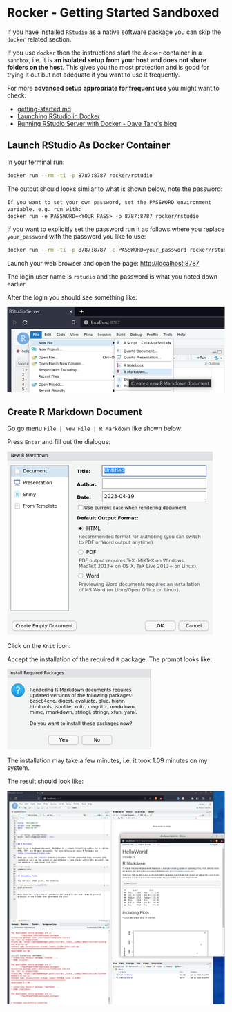 # Rocker - Getting Started Sandboxed

If you have installed `RStudio` as a native software package you can skip the `docker` related section.

If you use `docker` then the instructions start the `docker` container in a `sandbox`, i.e. it is
**an isolated setup from your host and does not share folders on the host**. This gives you the most protection
and is good for trying it out but not adequate if you want to use it frequently.

For more **advanced setup appropriate for frequent use** you might want to check:

- [getting-started.md](../getting-started.md)
- [Launching RStudio in Docker](https://jsta.github.io/r-docker-tutorial/02-Launching-Docker.html)
- [Running RStudio Server with Docker - Dave Tang's blog](https://davetang.org/muse/2021/04/24/running-rstudio-server-with-docker/)

## Launch RStudio As Docker Container

In your terminal run:

```bash
docker run --rm -ti -p 8787:8787 rocker/rstudio
```

The output should looks similar to what is shown below, note the password:

```ansi
If you want to set your own password, set the PASSWORD environment variable. e.g. run with:
docker run -e PASSWORD=<YOUR_PASS> -p 8787:8787 rocker/rstudio
```

If you want to explicitly set the password run it as follows where you replace `your_password`
with the password you like to use:

```bash
docker run --rm -ti -p 8787:8787 -e PASSWORD=your_password rocker/rstudio
```

Launch your web browser and open the page: <http://localhost:8787>

The login user name is `rstudio` and the password is what you noted down earlier.

After the login you should see something like:

![hello-world-new-doc-menu.png](./hello-world-new-doc-menu.png)

## Create R Markdown Document

Go go menu `File | New File | R Markdown` like shown below:

Press `Enter` and fill out the dialogue:

![hello-world-new-doc-dialog.png](./hello-world-new-doc-dialog.png)

Click on the `Knit` icon:

Accept the installation of the required `R` package. The prompt looks like:

![hello-world-dialog-confirm-install-packages.png](./hello-world-dialog-confirm-install-packages.png)

The installation may take a few minutes, i.e. it took 1.09 minutes on my system.

The result should look like:

![hello-world-final.png](./hello-world-final.png)
